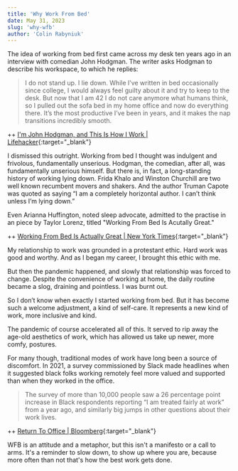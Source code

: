 ```yaml
---
title: 'Why Work From Bed'
date: May 31, 2023
slug: 'why-wfb'
author: 'Colin Rabyniuk'
---
```


The idea of working from bed first came across my desk ten years ago in an interview with comedian John Hodgman. The writer asks Hodgman to describe his workspace, to which he replies:

> I do not stand up. I lie down. While I’ve written in bed occasionally since college, I would always feel guilty about it and try to keep to the desk. But now that I am 42 I do not care anymore what humans think, so I pulled out the sofa bed in my home office and now do everything there. It’s the most productive I’ve been in years, and it makes the nap transitions incredibly smooth.

++ [I'm John Hodgman, and This Is How I Work | Lifehacker](https://lifehacker.com/im-john-hodgman-and-this-is-how-i-work-1442969880){:target="\_blank"}

I dismissed this outright. Working from bed I thought was indulgent and frivolous, fundamentally unserious. Hodgman, the comedian, after all, was fundamentally unserious himself. But there is, in fact, a long-standing history of working lying down. Frida Khalo and Winston Churchill are two well known recumbent movers and shakers. And the author Truman Capote was quoted as saying “I am a completely horizontal author. I can’t think unless I’m lying down.”

Even Arianna Huffington, noted sleep advocate, admitted to the practise in an piece by Taylor Lorenz, titled "Working From Bed Is Acutally Great."

++ [Working From Bed Is Actually Great | New York Times](https://www.nytimes.com/2020/12/31/style/working-from-bed.html?smid=nytcore-ios-share&referringSource=articleShare){:target="\_blank"}

My relationship to work was grounded in a protestant ethic. Hard work was good and worthy. And as I began my career, I brought this ethic with me.

But then the pandemic happened, and slowly that relationship was forced to change. Despite the convenience of working at home, the daily routine became a slog, draining and pointless. I was burnt out.

So I don’t know when exactly I started working from bed. But it has become such a welcome adjustment, a kind of self-care. It represents a new kind of work, more inclusive and kind.

The pandemic of course accelerated all of this. It served to rip away the age-old aesthetics of work, which has allowed us take up newer, more comfy, postures.

For many though, traditional modes of work have long been a source of discomfort. In 2021, a survey commissioned by Slack made headlines when it suggested black folks working remotely feel more valued and supported than when they worked in the office.

> The survey of more than 10,000 people saw a 26 percentage point increase in Black respondents reporting “I am treated fairly at work” from a year ago, and similarly big jumps in other questions about their work lives.

++ [Return To Office | Bloomberg](https://www.bloomberg.com/news/articles/2021-10-05/return-to-office-black-workers-are-happier-more-valued-working-from-home#xj4y7vzkg){:target="\_blank"}

WFB is an attitude and a metaphor, but this isn't a manifesto or a call to arms. It's a reminder to slow down, to show up where you are, because more often than not that's how the best work gets done.
